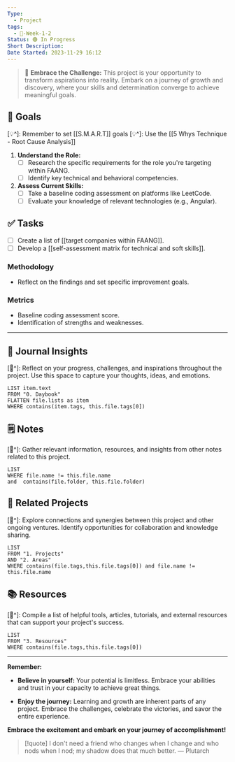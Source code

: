 ```yaml
---
Type:
  - Project
tags:
  - 🚀-Week-1-2
Status: 🟢 In Progress
Short Description: 
Date Started: 2023-11-29 16:12
---
```

> 🌟 **Embrace the Challenge:** 
> This project is your opportunity to transform aspirations into reality. Embark on a journey of growth and discovery, where your skills and determination converge to achieve meaningful goals.

## 🎯 **Goals**
[💡^]: Remember to set [[S.M.A.R.T]] goals
[💡^]: Use the [[5 Whys Technique - Root Cause Analysis]]

1. **Understand the Role:**
   - [ ] Research the specific requirements for the role you're targeting within FAANG.
   - [ ] Identify key technical and behavioral competencies.

2. **Assess Current Skills:**
   - [ ] Take a baseline coding assessment on platforms like LeetCode.
   - [ ] Evaluate your knowledge of relevant technologies (e.g., Angular).

## ✅ **Tasks**

- [ ] Create a list of [[target companies within FAANG]].
- [ ] Develop a [[self-assessment matrix for technical and soft skills]].

### Methodology
- Reflect on the findings and set specific improvement goals.

### Metrics
- Baseline coding assessment score.
- Identification of strengths and weaknesses.


---
## 📖 Journal Insights
[💭^]: Reflect on your progress, challenges, and inspirations throughout the project. Use this space to capture your thoughts, ideas, and emotions.

``` dataview
LIST item.text
FROM "0. Daybook"
FLATTEN file.lists as item
WHERE contains(item.tags, this.file.tags[0])

```

## 🗒 Notes
[💭^]: Gather relevant information, resources, and insights from other notes related to this project.
``` dataview
LIST 
WHERE file.name != this.file.name 
and  contains(file.folder, this.file.folder)
```


## 🤝 Related Projects
[💭^]: Explore connections and synergies between this project and other ongoing ventures. Identify opportunities for collaboration and knowledge sharing.
``` dataview
LIST 
FROM "1. Projects"
AND "2. Areas"
WHERE contains(file.tags,this.file.tags[0]) and file.name != this.file.name
```

## 📚 Resources
[💭^]: Compile a list of helpful tools, articles, tutorials, and external resources that can support your project's success.
``` dataview
LIST 
FROM "3. Resources"
WHERE contains(file.tags,this.file.tags[0])
```


---
**Remember:**

- **Believe in yourself:** Your potential is limitless. Embrace your abilities and trust in your capacity to achieve great things.

- **Enjoy the journey:** Learning and growth are inherent parts of any project. Embrace the challenges, celebrate the victories, and savor the entire experience.

**Embrace the excitement and embark on your journey of accomplishment!**

> [!quote] I don't need a friend who changes when I change and who nods when I nod; my shadow does that much better.
> — Plutarch
